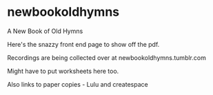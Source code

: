 # newbookoldhymns
A New Book of Old Hymns

Here's the snazzy front end page to show off the pdf.

Recordings are being collected over at newbookoldhymns.tumblr.com

Might have to put worksheets here too.

Also links to paper copies - Lulu and createspace
